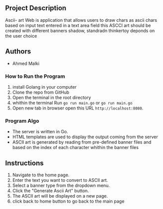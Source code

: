 
## Project Description

Ascii- art Web is application that allows users to draw chars as ascii chars based on input text entered in a text area field this ASCCI art should be created with different banners shadow, standradn thinkertoy deponds on the user choice 

## Authors
- Ahmed Malki

### How to Run the Program
1. install Golang in your computer
2. Clone the repo from GitHub
3. Open the terminal in the root directory
4. whithin the terminal Run `go run main.go` or `go run main.go` 
5. Open new tab in browser open this URL `http://localhost:8080`.

### Program Algo
- The server is written in Go.
- HTML templates are used to display the output coming from the server 
- ASCII art is generated by reading from pre-defined banner files and based on the index of each character whithin the banner files

## Instructions
1. Navigate to the home page.
2. Enter the text you want to convert to ASCII art.
3. Select a banner type from the dropdown menu.
4. Click the "Generate Ascii Art" button.
5. The ASCII art will be displayed on a new page. 
6. click back to home button to go back to the main page
